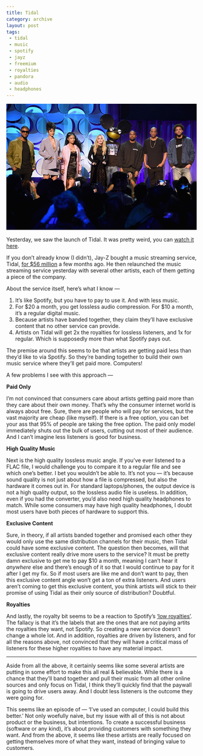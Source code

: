 ```yaml
---
title: Tidal
category: archive
layout: post
tags:
 - tidal
 - music
 - spotify
 - jayz
 - freemium
 - royalties
 - pandora
 - audio
 - headphones
---
```


![tidal](/images/tidal.jpg)

Yesterday, we saw the launch of Tidal. It was pretty weird, you can [watch it here](http://tidal.com/us). 

If you don’t already know (I didn’t), Jay-Z bought a music streaming service, Tidal, [for $56 million](http://www.theverge.com/2015/1/30/7950317/Jay-z-buys-tidal-wimp-aspiro-to-take-on-spotify) a few months ago. He then relaunched the music streaming service yesterday with several other artists, each of them getting a piece of the company. 

About the service itself, here’s what I know — 

1. It’s like Spotify, but you have to pay to use it. And with less music. 
2. For $20 a month, you get lossless audio compression. For $10 a month, it’s a regular digital music. 
3. Because artists have banded together, they claim they’ll have exclusive content that no other service can provide.
4. Artists on Tidal will get 2x the royalties for lossless listeners, and 1x for regular. Which is supposedly more than what Spotify pays out.

The premise around this seems to be that artists are getting paid less than they’d like to via Spotify. So they’re banding together to build their own music service where they’ll get paid more. Computers!

A few problems I see with this approach —

**Paid Only**

I’m not convinced that consumers care about artists getting paid more than they care about their own money. That’s why the consumer internet world is always about free. Sure, there are people who will pay for services, but the vast majority are cheap (like myself). If there is a free option, you can bet your ass that 95% of people are taking the free option. The paid only model immediately shuts out the bulk of users, cutting out most of their audience. And I can’t imagine less listeners is good for business.

**High Quality Music**

Next is the high quality lossless music angle. If you’ve ever listened to a FLAC file, I would challenge you to compare it to a regular file and see which one’s better. I bet you wouldn’t be able to. It’s not you — it’s because sound quality is not just about how a file is compressed, but also the hardware it comes out in. For standard laptops/phones, the output device is not a high quality output, so the lossless audio file is useless. In addition, even if you had the converter, you’d also need high quality headphones to match. While some consumers may have high quality headphones, I doubt most users have both pieces of hardware to support this.

**Exclusive Content**

Sure, in theory, if all artists banded together and promised each other they would only use the same distribution channels for their music, then Tidal could have some exclusive content. The question then becomes, will that exclusive content really drive more users to the service? It must be pretty damn exclusive to get me to pay $10 a month, meaning I can’t hear it *anywhere* else and there’s enough of it so that I would continue to pay for it after I get my fix. So if most users are like me and don’t want to pay, then this exclusive content angle won’t get a ton of extra listeners. And users aren’t coming to get this exclusive content, you think artists will stick to their promise of using Tidal as their only source of distribution? Doubtful.

**Royalties**

And lastly, the royalty bit seems to be a reaction to Spotify’s [‘low royalties’](http://www.npr.org/blogs/therecord/2012/09/26/161758720/how-musicians-make-money-by-the-fraction-of-a-cent-on-spotify). The fallacy is that it’s the labels that are the ones that are not paying artits the royalties they want, not Spotify. So creating a new service doesn’t change a whole lot. And in addition, royalties are driven by listeners, and for all the reasons above, not convinced that they will have a critical mass of listeners for these higher royalties to have any material impact. 

<hr>

Aside from all the above, it certainly seems like some several artists are putting in some effort to make this all real & believable. While there is a chance that they’ll band together and pull their music from all other online sources and only focus on Tidal, I think they’ll quickly find that the paywall is going to drive users away. And I doubt less listeners is the outcome they were going for.

This seems like an episode of — ‘I’ve used an computer, I could build this better.’ Not only woefully naive, but my issue with all of this is not about product or the business, but intentions. To create a successful business (software or any kind), it’s about providing customers with something they want. And from the above, it seems like these artists are really focused on getting themselves more of what they want, instead of bringing value to customers. 
